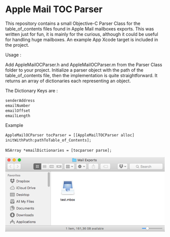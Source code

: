 # Apple Mail TOC Parser




This repository contains a small Objective-C Parser Class
for the table_of_contents files found in Apple Mail mailboxes
exports. This was written just for fun, it is mainly for the
curious, although it could be useful for handling huge mailboxes.
An example App Xcode target is included in the project.

Usage :

Add AppleMailOCParser.h and AppleMailOCParser.m from the Parser Class
folder to your project. Initialize a parser object with the path of
the table_of_contents file, then the implementation is quite straightforward.
It returns an array of dictionaries each representing an object.

The Dictionary Keys are :

```
senderAddress
emailNumber
emailOffset
emailLength
```

Example

```
AppleMailOCParser tocParser = [[AppleMailTOCParser alloc] initWithPath:pathToTable_of_Contents];

NSArray *emailDictionaries = [tocparser parse];
```
<img src="Images/mbox folder.png" width="715" alt="Sparkle shows familiar update window with release notes">
